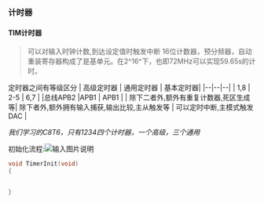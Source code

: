 ### 计时器

#### TIM计时器

>可以对输入时钟计数,到达设定值时触发中断
16位计数器，预分频器，自动重装寄存器构成了是基单元。在2^16^下，也即72MHz可以实现59.65s的计时。

定时器之间有等级区分
| 高级定时器 | 通用定时器 | 基本定时器|
|--|--|--|
| 1,8 | 2-5 | 6,7 |
|总线APB2  |APB1  | APB1 |
| 除下二者外,额外有重复计数器,死区生成等| 除下者外,额外拥有输入捕获,输出比较,主从触发等 | 可以定时中断,主模式触发DAC |

*我们学习的C8T6，只有1234四个计时器，一个高级，三个通用*

初始化流程:![输入图片说明](/imgs/2025-10-24/jpt9OpLZEHn4VlrY.png)
```c
void TimerInit(void)
{


}

```




<!--stackedit_data:
eyJoaXN0b3J5IjpbMTUxMTU1MDcwOCwxMzc3MDY5ODAwLDE3NT
EyNzAyMDJdfQ==
-->